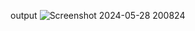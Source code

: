 output
![Screenshot 2024-05-28 200824](https://github.com/HariniNehaKumar/Webprojects/assets/170897178/6e38f896-e1e6-426b-9614-c480c2dabed0)

